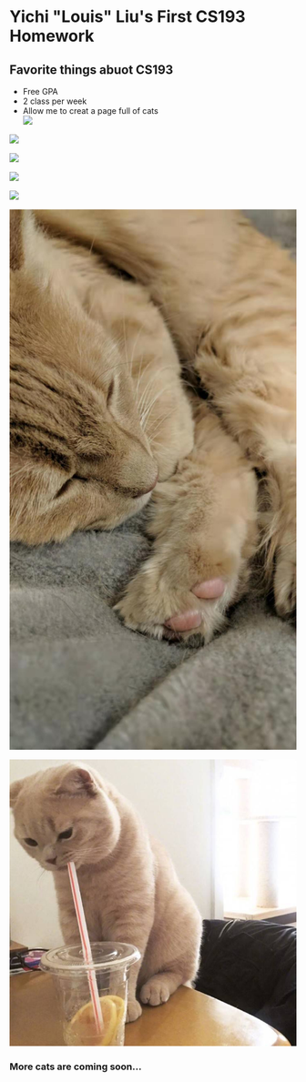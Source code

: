 # Yichi "Louis" Liu's First CS193 Homework
## Favorite things abuot CS193
- Free GPA
- 2 class per week
- Allow me to creat a page full of cats   
![](https://www.rd.com/wp-content/uploads/2019/05/American-shorthair-cat-1024x769.jpg)

![](https://d17fnq9dkz9hgj.cloudfront.net/uploads/2018/03/Scottish-Fold_01.jpg)

![](https://mypetandi.bayer.com/sites/g/files/kmftyc1451/files/styles/paragraph_image/public/2018-03/ragdoll_cat_01401.jpg?itok=unJjwMce)

![](https://github.com/Purdue-CS193/homework-1-Beepbloop/blob/master/WeChat%20Image_20200122195627.jpg?raw=true)

![](https://raw.githubusercontent.com/Purdue-CS193/homework-1-Beepbloop/master/IMG_20190323_135905.jpg)

![](https://raw.githubusercontent.com/Purdue-CS193/homework-1-Beepbloop/master/WeChat%20Image_20200122195944.jpg)

![](https://raw.githubusercontent.com/Purdue-CS193/homework-1-Beepbloop/master/mmexport1563096531241.jpg)

### More cats are coming soon...
